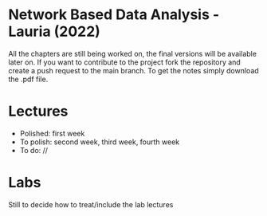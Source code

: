 # Network Based Data Analysis - Lauria (2022)
All the chapters are still being worked on, the final versions will be available later on.
If you want to contribute to the project fork the repository and create a push request to the main branch.
To get the notes simply download the .pdf file.

# Lectures
* Polished: first week
* To polish: second week, third week, fourth week
* To do: //

# Labs 
Still to decide how to treat/include the lab lectures
